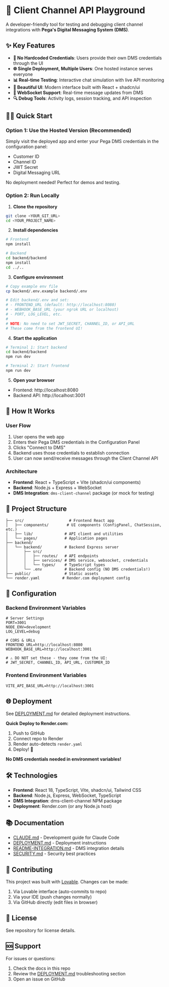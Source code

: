 # 🚀 Client Channel API Playground

A developer-friendly tool for testing and debugging client channel integrations with **Pega's Digital Messaging System (DMS)**.

## ✨ Key Features

- **🔐 No Hardcoded Credentials**: Users provide their own DMS credentials through the UI
- **🌐 Single Deployment, Multiple Users**: One hosted instance serves everyone
- **📊 Real-time Testing**: Interactive chat simulation with live API monitoring
- **🎨 Beautiful UI**: Modern interface built with React + shadcn/ui
- **📡 WebSocket Support**: Real-time message updates from DMS
- **🔍 Debug Tools**: Activity logs, session tracking, and API inspection

## 🏃‍♂️ Quick Start

### Option 1: Use the Hosted Version (Recommended)
Simply visit the deployed app and enter your Pega DMS credentials in the configuration panel:
- Customer ID
- Channel ID
- JWT Secret
- Digital Messaging URL

No deployment needed! Perfect for demos and testing.

### Option 2: Run Locally

1. **Clone the repository**
```bash
git clone <YOUR_GIT_URL>
cd <YOUR_PROJECT_NAME>
```

2. **Install dependencies**
```bash
# Frontend
npm install

# Backend
cd backend/backend
npm install
cd ../..
```

3. **Configure environment**
```bash
# Copy example env file
cp backend/.env.example backend/.env

# Edit backend/.env and set:
# - FRONTEND_URL (default: http://localhost:8080)
# - WEBHOOK_BASE_URL (your ngrok URL or localhost)
# - PORT, LOG_LEVEL, etc.
#
# NOTE: No need to set JWT_SECRET, CHANNEL_ID, or API_URL
# These come from the frontend UI!
```

4. **Start the application**
```bash
# Terminal 1: Start backend
cd backend/backend
npm run dev

# Terminal 2: Start frontend
npm run dev
```

5. **Open your browser**
- Frontend: http://localhost:8080
- Backend API: http://localhost:3001

## 🎯 How It Works

### User Flow
1. User opens the web app
2. Enters their Pega DMS credentials in the Configuration Panel
3. Clicks "Connect to DMS"
4. Backend uses those credentials to establish connection
5. User can now send/receive messages through the Client Channel API

### Architecture
- **Frontend**: React + TypeScript + Vite (shadcn/ui components)
- **Backend**: Node.js + Express + WebSocket
- **DMS Integration**: `dms-client-channel` package (or mock for testing)

## 📁 Project Structure

```
├── src/                    # Frontend React app
│   ├── components/        # UI components (ConfigPanel, ChatSession, etc.)
│   ├── lib/              # API client and utilities
│   └── pages/            # Application pages
├── backend/
│   └── backend/          # Backend Express server
│       ├── src/
│       │   ├── routes/   # API endpoints
│       │   ├── services/ # DMS service, websocket, credentials
│       │   └── types/    # TypeScript types
│       └── .env          # Backend config (NO DMS credentials!)
├── public/               # Static assets
└── render.yaml          # Render.com deployment config
```

## 🔧 Configuration

### Backend Environment Variables
```env
# Server Settings
PORT=3001
NODE_ENV=development
LOG_LEVEL=debug

# CORS & URLs
FRONTEND_URL=http://localhost:8080
WEBHOOK_BASE_URL=http://localhost:3001

# ⚠️ DO NOT set these - they come from the UI:
# JWT_SECRET, CHANNEL_ID, API_URL, CUSTOMER_ID
```

### Frontend Environment Variables
```env
VITE_API_BASE_URL=http://localhost:3001
```

## 🌐 Deployment

See [DEPLOYMENT.md](./DEPLOYMENT.md) for detailed deployment instructions.

**Quick Deploy to Render.com:**
1. Push to GitHub
2. Connect repo to Render
3. Render auto-detects `render.yaml`
4. Deploy! 🎉

**No DMS credentials needed in environment variables!**

## 🛠️ Technologies

- **Frontend**: React 18, TypeScript, Vite, shadcn/ui, Tailwind CSS
- **Backend**: Node.js, Express, WebSocket, TypeScript
- **DMS Integration**: dms-client-channel NPM package
- **Deployment**: Render.com (or any Node.js host)

## 📚 Documentation

- [CLAUDE.md](./CLAUDE.md) - Development guide for Claude Code
- [DEPLOYMENT.md](./DEPLOYMENT.md) - Deployment instructions
- [README-INTEGRATION.md](./README-INTEGRATION.md) - DMS integration details
- [SECURITY.md](./SECURITY.md) - Security best practices

## 🤝 Contributing

This project was built with [Lovable](https://lovable.dev). Changes can be made:
1. Via Lovable interface (auto-commits to repo)
2. Via your IDE (push changes normally)
3. Via GitHub directly (edit files in browser)

## 📄 License

See repository for license details.

## 🆘 Support

For issues or questions:
1. Check the docs in this repo
2. Review the [DEPLOYMENT.md](./DEPLOYMENT.md) troubleshooting section
3. Open an issue on GitHub
